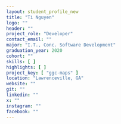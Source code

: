 ```yaml
---
layout: student_profile_new
title: "Ti Nguyen"
logo: ""
header: ""
project_role: "Developer"
contact_email: ""
major: "I.T., Conc. Software Development"
graduation_year: 2020
cohort: ""
skills: [ ]
highlights: [ ]
project_key: [ "ggc-maps" ]
location: "Lawrenceville, GA"
website: ""
git: ""
linkedin: ""
x: ""
instagram: ""
facebook: ""
---
```

